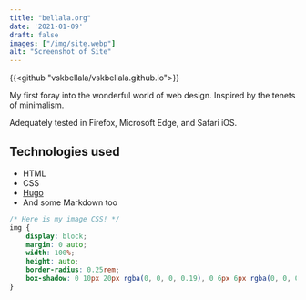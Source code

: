 ```yaml
---
title: "bellala.org"
date: '2021-01-09'
draft: false
images: ["/img/site.webp"]
alt: "Screenshot of Site"
---
```

{{<github "vskbellala/vskbellala.github.io">}}

My first foray into the wonderful world of web design. Inspired by the tenets of minimalism.
<!--more-->

Adequately tested in Firefox, Microsoft Edge, and Safari iOS.

## Technologies used

- HTML
- CSS
- [Hugo](https://gohugo.io/)
- And some Markdown too

```css
/* Here is my image CSS! */
img {
    display: block;
    margin: 0 auto;
    width: 100%;
    height: auto;
    border-radius: 0.25rem;
    box-shadow: 0 10px 20px rgba(0, 0, 0, 0.19), 0 6px 6px rgba(0, 0, 0, 0.23);
}
```